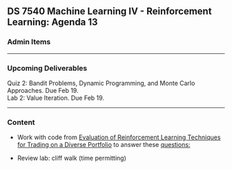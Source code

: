 ## DS 7540 Machine Learning IV - Reinforcement Learning: Agenda 13



### Admin Items


---

### Upcoming Deliverables

Quiz 2: Bandit Problems, Dynamic Programming, and Monte Carlo Approaches. Due Feb 19.  
Lab 2: Value Iteration. Due Feb 19.

---

### Content

- Work with code from [Evaluation of Reinforcement Learning Techniques for Trading on a Diverse Portfolio](https://arxiv.org/html/2309.03202v2) to answer these [questions:](https://github.com/UVADS/reinforcement_learning/blob/main/04_q_learning/Evaluation_of_Reinforcement_Learning_Stock_Questions_for_Discussion.md)

- Review lab: cliff walk (time permitting)
